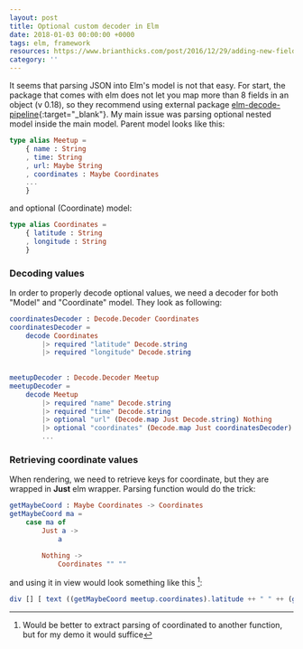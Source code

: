 ```yaml
---
layout: post
title: Optional custom decoder in Elm
date: 2018-01-03 00:00:00 +0000
tags: elm, framework
resources: https://www.brianthicks.com/post/2016/12/29/adding-new-fields-to-your-json-decoder/
category: ''
---
```

It seems that parsing JSON into Elm's model is not that easy. For start, the package that comes with elm does not let you map more than 8 fields in an object (v 0.18), so they recommend using external package [elm-decode-pipeline](http://package.elm-lang.org/packages/NoRedInk/elm-decode-pipeline/latest){:target="_blank"}. 
My main issue was parsing optional nested model inside the main model. Parent model looks like this:
```elm
type alias Meetup =
    { name : String
    , time: String
    , url: Maybe String
    , coordinates : Maybe Coordinates
    ...
    }
```
and optional (Coordinate) model:
```elm 
type alias Coordinates =
    { latitude : String
    , longitude : String 
    }
```

### Decoding values
In order to properly decode optional values, we need a decoder for both "Model" and "Coordinate" model. They look as following:
```elm
coordinatesDecoder : Decode.Decoder Coordinates
coordinatesDecoder =
    decode Coordinates
        |> required "latitude" Decode.string
        |> required "longitude" Decode.string
 
 
meetupDecoder : Decode.Decoder Meetup
meetupDecoder =
    decode Meetup
        |> required "name" Decode.string
        |> required "time" Decode.string
        |> optional "url" (Decode.map Just Decode.string) Nothing
        |> optional "coordinates" (Decode.map Just coordinatesDecoder) Nothing
        ...
```

### Retrieving coordinate values
When rendering, we need to retrieve keys for coordinate, but they are wrapped in __Just__ elm wrapper.
Parsing function would do the trick:
```elm
getMaybeCoord : Maybe Coordinates -> Coordinates
getMaybeCoord ma =
    case ma of
        Just a ->
            a

        Nothing ->
            Coordinates "" ""
```
 and using it in view would look something like this [^1]:
 ```elm
div [] [ text ((getMaybeCoord meetup.coordinates).latitude ++ " " ++ (getMaybeCoord meetup.coordinates).latitude) ]
```
[^1]: Would be better to extract parsing of coordinated to another function, but for my demo it would suffice